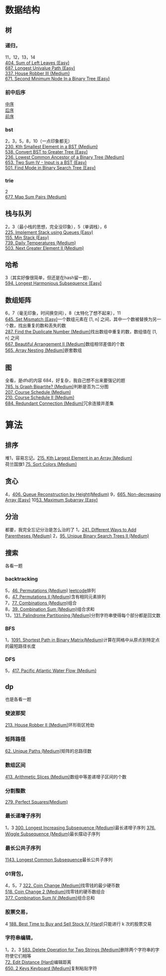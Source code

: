 # 数据结构
## 树
### 递归，
11，12，13，14  
[404. Sum of Left Leaves (Easy)](datastructure/tree/recursion/404.go)  
[687. Longest Univalue Path (Easy)](datastructure/tree/recursion/687.go)  
[337. House Robber III (Medium)](datastructure/tree/recursion/337.go)  
[671. Second Minimum Node In a Binary Tree (Easy)](datastructure/tree/recursion/671.go)  

### 前中后序  
[中序](datastructure/tree/traversing/94.go)  
[后序](datastructure/tree/traversing/145.go)  
[前序](datastructure/tree/traversing/144.go)  
### bst
2，3，5，8，10（一点印象都无）  
[230. Kth Smallest Element in a BST (Medium)](datastructure/tree/BST/230.go)  
[538. Convert BST to Greater Tree (Easy)](datastructure/tree/BST/538.go)  
[236. Lowest Common Ancestor of a Binary Tree (Medium)](datastructure/tree/BST/236.go)  
[653. Two Sum IV - Input is a BST (Easy)](datastructure/tree/BST/653.go)  
[501. Find Mode in Binary Search Tree (Easy)](datastructure/tree/BST/501.go)  
### trie
2  
[677. Map Sum Pairs (Medium)](datastructure/tree/Trie/677.go)  
## 栈与队列
2，3（最小栈的思想，完全没印象），5（单调栈），6  
[225. Implement Stack using Queues (Easy)](datastructure/stackqueue/225.go)  
[155. Min Stack (Easy)](datastructure/stackqueue/155.go)  
[739. Daily Temperatures (Medium)](datastructure/stackqueue/739.go)  
[503. Next Greater Element II (Medium)](datastructure/stackqueue/503.go)  

## 哈希
3（其实好像很简单，但还是在hash留一题），  
[594. Longest Harmonious Subsequence (Easy)](datastructure/hashset/594.go)
## 数组矩阵
6，7（毫无印象，时间换空间），8（太特化了想不起来），11  
[645. Set Mismatch (Easy)](datastructure/arraymatrix/645.go)一个数组元素在 [1, n] 之间，其中一个数被替换为另一个数，找出重复的数和丢失的数  
[287. Find the Duplicate Number (Medium)](datastructure/arraymatrix/287.go)找出数组中重复的数，数组值在 [1, n] 之间  
[667. Beautiful Arrangement II (Medium)](datastructure/arraymatrix/667.go)数组相邻差值的个数  
[565. Array Nesting (Medium)](datastructure/arraymatrix/565.go)嵌套数组  

## 图
全看，是dfs的内容
684，好复杂，我自己想不出来要强记的题  
[785. Is Graph Bipartite? (Medium)](datastructure/graph/785.go)判断是否为二分图  
[207. Course Schedule (Medium)](datastructure/graph/207.go)  
[210. Course Schedule II (Medium)](datastructure/graph/210.go)  
[684. Redundant Connection (Medium)](datastructure/graph/684.go)冗余连接并差集  




# 算法
## 排序
堆1，容易忘记。[215. Kth Largest Element in an Array (Medium)](algorithm/sort/215.go)  
荷兰国旗1  [75. Sort Colors (Medium)](algorithm/sort/75.go)  
## 贪心
4，[406. Queue Reconstruction by Height(Medium)](algorithm/greed/406.go)
9，[665. Non-decreasing Array (Easy)](algorithm/greed/665.go)
10[53. Maximum Subarray (Easy)](algorithm/greed/53.go)
## 分治
都要，我完全忘记分治是怎么治的了
1，[241. Different Ways to Add Parentheses (Medium)](algorithm/divideandconquer/241.go)
2，[95. Unique Binary Search Trees II (Medium)](algorithm/divideandconquer/95.go)
## 搜索
各看一题
### backtracking
5，[46. Permutations (Medium)](algorithm/search/backtracking/46.go) [leetcode](https://leetcode.cn/problems/palindrome-partitioning/description/)排列  
6，[47. Permutations II (Medium)](algorithm/search/backtracking/47.go)含有相同元素排列  
7，[77. Combinations (Medium)](algorithm/search/backtracking/77.go)组合  
8，[39. Combination Sum (Medium)](algorithm/search/backtracking/39.go)组合求和  
13，[131. Palindrome Partitioning (Medium)](algorithm/search/backtracking/131.go)分割字符串使得每个部分都是回文数  
### BFS
1，[1091. Shortest Path in Binary Matrix(Medium)](algorithm/search/BFS/1091.go)计算在网格中从原点到特定点的最短路径长度
### DFS
5，[417. Pacific Atlantic Water Flow (Medium)](algorithm/search/DFS/417.go)
## dp
也是各看一题
### 斐波那契
[213. House Robber II (Medium)](algorithm/dp/fibonacci/213.go)环形街区抢劫
### 矩阵路径
[62. Unique Paths (Medium)](algorithm/dp/matrixpath/62.go)矩阵的总路径数
### 数组区间
[413. Arithmetic Slices (Medium)](algorithm/dp/arrayrange/413.go)数组中等差递增子区间的个数
### 分割整数
[279. Perfect Squares(Medium)](algorithm/dp/cutint/279.go)
### 最长递增子序列
1，3
[300. Longest Increasing Subsequence (Medium)](algorithm/dp/longestincreasingsubsequence/300.go)最长递增子序列
[376. Wiggle Subsequence (Medium)](algorithm/dp/longestincreasingsubsequence/376.go)最长摆动子序列
### 最长公共子序列
[1143. Longest Common Subsequence](algorithm/dp/longestcommonsubsequence/1143.go)最长公共子序列
### 01背包，
4，5，7
[322. Coin Change (Medium)](algorithm/dp/0-1bag/322.go)找零钱的最少硬币数  
[518. Coin Change 2 (Medium)](algorithm/dp/0-1bag/518.go)找零钱的硬币数组合  
[377. Combination Sum IV (Medium)](algorithm/dp/0-1bag/377.go)组合总和  
### 股票交易，
4
[188. Best Time to Buy and Sell Stock IV (Hard)](algorithm/dp/stocktrade/188.go)只能进行 k 次的股票交易  
### 字符串编辑，
1，2，3
[583. Delete Operation for Two Strings (Medium)](algorithm/dp/stringedit/583.go)删除两个字符串的字符使它们相等  
[72. Edit Distance (Hard)](algorithm/dp/stringedit/72.go)编辑距离  
[650. 2 Keys Keyboard (Medium)](algorithm/dp/stringedit/650.go)复制粘贴字符  
